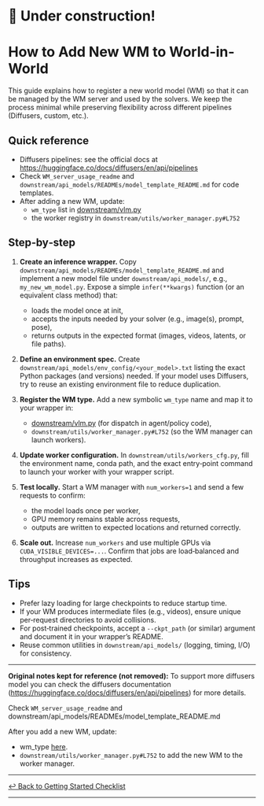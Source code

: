 # 🚧 Under construction!
# How to Add New WM to World-in-World

This guide explains how to register a new world model (WM) so that it can be managed by the WM server and used by the solvers. We keep the process minimal while preserving flexibility across different pipelines (Diffusers, custom, etc.).

## Quick reference

- Diffusers pipelines: see the official docs at https://huggingface.co/docs/diffusers/en/api/pipelines
- Check `WM_server_usage_readme` and `downstream/api_models/READMEs/model_template_README.md` for code templates.
- After adding a new WM, update:
  - `wm_type` list in [downstream/vlm.py](downstream/vlm.py#L27-L33)
  - the worker registry in `downstream/utils/worker_manager.py#L752`

## Step‑by‑step

1. **Create an inference wrapper.**
   Copy `downstream/api_models/READMEs/model_template_README.md` and implement a new model file under `downstream/api_models/`, e.g., `my_new_wm_model.py`. Expose a simple `infer(**kwargs)` function (or an equivalent class method) that:
   - loads the model once at init,
   - accepts the inputs needed by your solver (e.g., image(s), prompt, pose),
   - returns outputs in the expected format (images, videos, latents, or file paths).

2. **Define an environment spec.**
   Create `downstream/api_models/env_config/<your_model>.txt` listing the exact Python packages (and versions) needed. If your model uses Diffusers, try to reuse an existing environment file to reduce duplication.

3. **Register the WM type.**
   Add a new symbolic `wm_type` name and map it to your wrapper in:
   - [downstream/vlm.py](downstream/vlm.py#L27-L33) (for dispatch in agent/policy code),
   - `downstream/utils/worker_manager.py#L752` (so the WM manager can launch workers).

4. **Update worker configuration.**
   In `downstream/utils/workers_cfg.py`, fill the environment name, conda path, and the exact entry‑point command to launch your worker with your wrapper script.

5. **Test locally.**
   Start a WM manager with `num_workers=1` and send a few requests to confirm:
   - the model loads once per worker,
   - GPU memory remains stable across requests,
   - outputs are written to expected locations and returned correctly.

6. **Scale out.**
   Increase `num_workers` and use multiple GPUs via `CUDA_VISIBLE_DEVICES=...`. Confirm that jobs are load‑balanced and throughput increases as expected.

## Tips

- Prefer lazy loading for large checkpoints to reduce startup time.
- If your WM produces intermediate files (e.g., videos), ensure unique per‑request directories to avoid collisions.
- For post‑trained checkpoints, accept a `--ckpt_path` (or similar) argument and document it in your wrapper’s README.
- Reuse common utilities in `downstream/api_models/` (logging, timing, I/O) for consistency.

---

**Original notes kept for reference (not removed):**
To support more diffusers model you can check the diffusers documentation (https://huggingface.co/docs/diffusers/en/api/pipelines) for more details.

Check `WM_server_usage_readme` and downstream/api_models/READMEs/model_template_README.md

After you add a new WM, update:
- wm_type [here](downstream/vlm.py#L27-L33).
- `downstream/utils/worker_manager.py#L752` to add the new WM to the worker manager.

---

[↩︎ Back to Getting Started Checklist](../README.md#1-checklist-for-running-an-evaluation)

---
